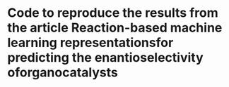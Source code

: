 # Code to reproduce the results from the article **Reaction-based machine learning representationsfor predicting the enantioselectivity oforganocatalysts**
